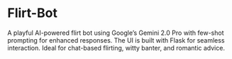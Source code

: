 # Flirt-Bot
A playful AI-powered flirt bot using Google’s Gemini 2.0 Pro with few-shot prompting for enhanced responses. The UI is built with Flask for seamless interaction. Ideal for chat-based flirting, witty banter, and romantic advice.
